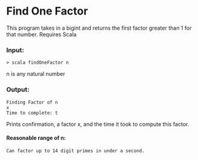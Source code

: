 Find One Factor
=

This program takes in a bigint and returns the first factor greater than 1 for that number. Requires Scala

### Input:
	> scala findOneFactor n
n is any natural number

### Output:
	Finding Factor of n
	x
	Time to complete: t
Prints confirmation, a factor x, and the time it took to compute this factor. 

#### Reasonable range of n: 
	Can factor up to 14 digit primes in under a second. 